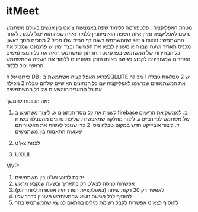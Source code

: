 # itMeet
מטרת האפליקציה : פלטפורמה ללימוד שפה באמצעות צ'אט בין אנשים בעולם
משתמש נרשם לאפליקציה ומזין איזה השפה הוא מעוניין ללמוד ואיזה שפה הוא יכול ללמד.
לאחר שהמשתמש רשום דף הבית שלו מכיל 2  מסכים
מסך ראשון set a meet : המשתמש מכניס תאריך ושעה שבו הוא מעוניין לבצע את הפגישה ובצד ימין יש פרגמנט שמכיל את כל הבחירות של המשתמש
בפרגמנט התחתון המשתמש רואה את כל המשתמשים האחרים שמעוניינים לקבוע פגישה באותו הזמן ומעוניינים ללמוד את השפה שהמשתמש הראשי יכול ללמד

פירוט על ה DB : כרגע האפליקציה משתמשת בSQLLITE  יש 2 טבלאות
טבלה 1 מכילה את המשתמשים שנרשמו לאפליקציה עם כל הנתונים האישיים שלהם
טבלה 2 מכילה את כל התאריכיםוהשעות של כל המשתמשים


מה הכוונות להמשך:
1.  לשנות את כל מסד הנתונים
  א. ליצור משתמש ב firebase
  ב. לממשק את הרישום של משתמש לפיירבייס
  ג. ליצור מחלקה שמאפשרת שליפת נתונים מהטבלה בשרת
  ד. ליצור אוביייקט חדש במקום טבלה מס' 2 כדי שנוכל לעשות את האלגוריתם שעושה התאמות בין משתמשים
  
2. לבנות צא'ט

3. UX/UI
  
  MVP:
  1. יכולת לבצע צא'ט בין משתמשים
  2. אפשרות כניסה לצא'ט רק בתאריך ובשעה שנקבע מראש
  3. לאפשר רק 20 דקות שיחה (באפלקציית הפרו יהיה אפשרות ליותר זמן)
  4. להוסיף לכל פגישה נושא שהמשתמש מעוניין לדבר עליו
  5. להוסיף לצא'ט אפשרות לקבל רשימת מילים בהתאם לנושא שהמשתמש בחר
  
  
  
